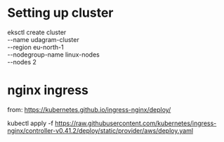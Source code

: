 # Setting up cluster

eksctl create cluster \
--name udagram-cluster \
--region eu-north-1 \
--nodegroup-name linux-nodes \
--nodes 2

# nginx ingress

from: https://kubernetes.github.io/ingress-nginx/deploy/

kubectl apply -f https://raw.githubusercontent.com/kubernetes/ingress-nginx/controller-v0.41.2/deploy/static/provider/aws/deploy.yaml